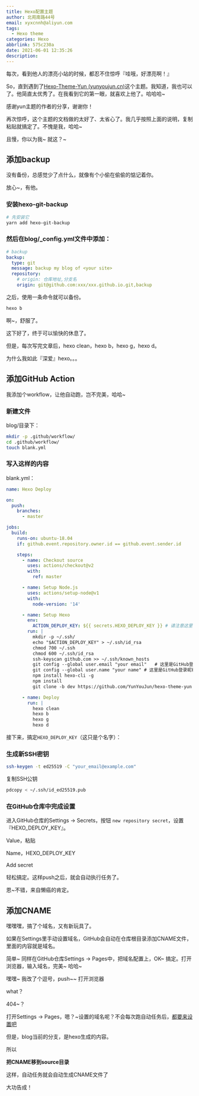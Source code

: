```yaml
---
title: Hexo配置主题
author: 北苑南路44号
email: xyxcnnh@aliyun.com
tags:
  - Hexo theme
categories: Hexo
abbrlink: 575c230a
date: 2021-06-01 12:35:26
description:
---
```


每次，看到他人的漂亮小站的时候，都忍不住惊呼『哇哦，好漂亮啊！』

So，直到遇到了[Hexo-Theme-Yun (yunyoujun.cn)](https://yun.yunyoujun.cn/)这个主题。我知道，我也可以了。他简直太优秀了。在我看到它的第一眼，就喜欢上他了。哈哈哈~

感谢yun主题的作者的分享，谢谢你！

<!-- more -->

再次惊呼，这个主题的文档做的太好了、太省心了。我几乎按照上面的说明，复制粘贴就搞定了。不愧是我，哈哈~

且慢，你以为我~ 就这？~

## 添加backup

没有备份，总感觉少了点什么，就像有个小偷在偷偷的惦记着你。

放心~，有他。

### 安装hexo-git-backup

```bash
# 先安装它
yarn add hexo-git-backup
```

### 然后在blog/_config.yml文件中添加：

```yml
# backup
backup:
  type: git
  message: backup my blog of <your site>
  repository:
  	# origin: 仓库地址,分支名
    origin: git@github.com:xxx/xxx.github.io.git,backup
```

之后，使用一条命令就可以备份。

```bash
hexo b
```

啊~，舒服了。

这下好了，终于可以愉快的休息了。

但是，每次写完文章后，hexo clean，hexo b，hexo g，hexo d。

为什么我如此『深爱』hexo。。。

## 添加GitHub Action

我添加个workflow，让他自动跑，岂不完美，哈哈~

### 新建文件

blog/目录下：

```bash
mkdir -p .github/workflow/
cd .github/workflow/
touch blank.yml
```

### 写入这样的内容

blank.yml：

```yml
name: Hexo Deploy

on:
  push:
    branches:
      - master

jobs:
  build:
    runs-on: ubuntu-18.04
    if: github.event.repository.owner.id == github.event.sender.id

    steps:
      - name: Checkout source
        uses: actions/checkout@v2
        with:
          ref: master

      - name: Setup Node.js
        uses: actions/setup-node@v1
        with:
          node-version: '14'

      - name: Setup Hexo
        env:
          ACTION_DEPLOY_KEY: ${{ secrets.HEXO_DEPLOY_KEY }} # 请注意这里，有个KEY
        run: |
          mkdir -p ~/.ssh/
          echo "$ACTION_DEPLOY_KEY" > ~/.ssh/id_rsa
          chmod 700 ~/.ssh
          chmod 600 ~/.ssh/id_rsa
          ssh-keyscan github.com >> ~/.ssh/known_hosts
          git config --global user.email "your email"	# 这里是GitHub登录邮箱地址
          git config --global user.name "your name" # 这里是GitHub登录昵称
          npm install hexo-cli -g
          npm install
          git clone -b dev https://github.com/YunYouJun/hexo-theme-yun themes/yun # 这里是最新的yun主题，直接clone过来

      - name: Deploy
        run: |
          hexo clean
          hexo b
          hexo g
          hexo d
```

接下来，搞定`HEXO_DEPLOY_KEY`（这只是个名字）：

### 生成新SSH密钥

```bash
ssh-keygen -t ed25519 -C "your_email@example.com"
```

复制SSH公钥

```bash
pdcopy < ~/.ssh/id_ed25519.pub
```

### 在GitHub仓库中完成设置

进入GitHub仓库的Settings -> Secrets，按钮 `new repository secret`，设置『HEXO_DEPLOY_KEY』。

Value，粘贴

Name，HEXO_DEPLOY_KEY

Add secret

轻松搞定。这样push之后，就会自动执行任务了。

恩~不错，来自懒癌的肯定。

## 添加CNAME

嘿嘿嘿，搞了个域名，又有新玩具了。

如果在Settings里手动设置域名，GitHub会自动在仓库根目录添加CNAME文件，里面的内容就是域名。

简单~ 同样在GitHub仓库Settings -> Pages中，把域名配置上，OK~ 搞定。打开浏览器，输入域名，完美~ 哈哈~

嘿嘿~ 我改了个逗号，push~~ 打开浏览器

what？

404~？

打开Settings -> Pages，嗯？~设置的域名呢？不会每次跑自动任务后，[都要来设置吧]()

但是，blog当前的分支，是hexo生成的内容。

所以

**把CNAME移到source目录**

这样，自动任务就会自动生成CNAME文件了

大功告成！
